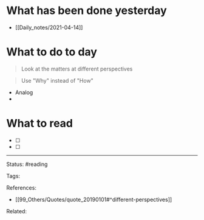 # What has been done yesterday

- [[Daily_notes/2021-04-14]]

# What to do to day
>Look at the matters at different perspectives

>Use "Why" instead of "How"

- Analog
- 

# What to read

- [ ] 
- [ ] 



---
Status: #reading

Tags: 

References:
- [[99_Others/Quotes/quote_20190101#^different-perspectives]]

Related: 
